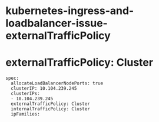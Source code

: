 # kubernetes-ingress-and-loadbalancer-issue-externalTrafficPolicy

# externalTrafficPolicy: Cluster

```
spec:
  allocateLoadBalancerNodePorts: true
  clusterIP: 10.104.239.245
  clusterIPs:
  - 10.104.239.245
  externalTrafficPolicy: Cluster
  internalTrafficPolicy: Cluster
  ipFamilies:
```
